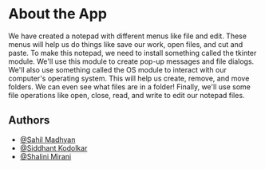 # About the App

We have created a notepad with different menus like file and edit. These menus will help us do things like save our work, open files, and cut and paste. To make this notepad, we need to install something called the tkinter module. We'll use this module to create pop-up messages and file dialogs. We'll also use something called the OS module to interact with our computer's operating system. This will help us create, remove, and move folders. We can even see what files are in a folder! Finally, we'll use some file operations like open, close, read, and write to edit our notepad files.

## Authors

- [@Sahil Madhyan](https://github.com/Sahil-Madhyan)
- [@Siddhant Kodolkar](https://github.com/SiddhantKodolkar)
- [@Shalini Mirani](https://github.com/Shalini-Mirani)

